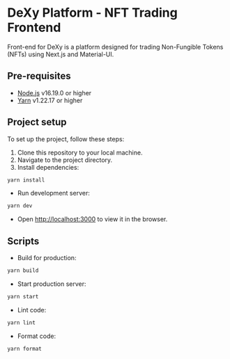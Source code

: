 # DeXy Platform - NFT Trading Frontend

Front-end for DeXy is a platform designed for trading Non-Fungible Tokens (NFTs) using Next.js and Material-UI.

## Pre-requisites

- [Node.js](https://nodejs.org/en/) v16.19.0 or higher
- [Yarn](https://yarnpkg.com/) v1.22.17 or higher

## Project setup

To set up the project, follow these steps:

1. Clone this repository to your local machine.
2. Navigate to the project directory.
3. Install dependencies:

```bash
yarn install
```

- Run development server:

```bash
yarn dev
```

- Open [http://localhost:3000](http://localhost:3000) to view it in the browser.

## Scripts

- Build for production:

```bash
yarn build
```

- Start production server:

```bash
yarn start
```

- Lint code:

```bash
yarn lint
```

- Format code:

```bash
yarn format
```

